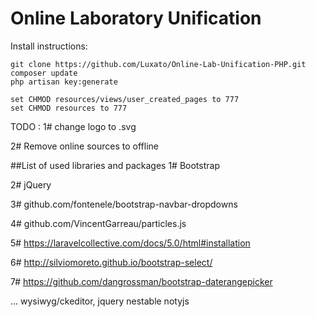 # Online Laboratory Unification
Install instructions:
```
git clone https://github.com/Luxato/Online-Lab-Unification-PHP.git
composer update
php artisan key:generate

set CHMOD resources/views/user_created_pages to 777
set CHMOD resources to 777
```

TODO :
1# change logo to .svg

2# Remove online sources to offline

##List of used libraries and packages
1# Bootstrap

2# jQuery

3# github.com/fontenele/bootstrap-navbar-dropdowns

4# github.com/VincentGarreau/particles.js

5# https://laravelcollective.com/docs/5.0/html#installation

6# http://silviomoreto.github.io/bootstrap-select/

7# https://github.com/dangrossman/bootstrap-daterangepicker

...
wysiwyg/ckeditor, jquery nestable 
notyjs